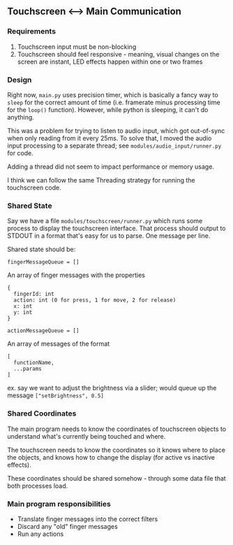 ## Touchscreen <--> Main Communication

### Requirements

1. Touchscreen input must be non-blocking
2. Touchscreen should feel responsive - meaning, visual changes on the screen are instant, LED effects happen within one or two frames

### Design

Right now, `main.py` uses precision timer, which is basically a fancy way to `sleep` for the correct amount of time (i.e. framerate minus processing time for the `loop()` function). However, while python is sleeping, it can't do anything.

This was a problem for trying to listen to audio input, which got out-of-sync when only reading from it every 25ms. To solve that, I moved the audio input processing to a separate thread; see `modules/audio_input/runner.py` for code.

Adding a thread did not seem to impact performance or memory usage.

I think we can follow the same Threading strategy for running the touchscreen code.

### Shared State

Say we have a file `modules/touchscreen/runner.py` which runs some process to display the touchscreen interface. That process should output to STDOUT in a format that's easy for us to parse. One message per line.

Shared state should be:

`fingerMessageQueue = []`

An array of finger messages with the properties
```
{
  fingerId: int
  action: int (0 for press, 1 for move, 2 for release)
  x: int
  y: int
}
```

`actionMessageQueue = []`

An array of messages of the format
```
[
  functionName,
  ...params
]
```

ex. say we want to adjust the brightness via a slider; would queue up the message `["setBrightness", 0.5]`

### Shared Coordinates

The main program needs to know the coordinates of touchscreen objects to understand what's currently being touched and where.

The touchscreen needs to know the coordinates so it knows where to place the objects, and knows how to change the display (for active vs inactive effects).

These coordinates should be shared somehow - through some data file that both processes load.

### Main program responsibilities

- Translate finger messages into the correct filters
- Discard any "old" finger messages
- Run any actions
